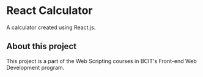 # React Calculator

A calculator created using React.js.

## About this project

This project is a part of the Web Scripting courses in BCIT's Front-end Web Development program.
